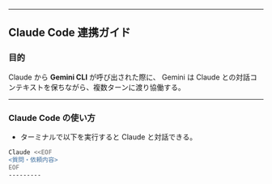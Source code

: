 ---------
## Claude Code 連携ガイド

### 目的
Claude から **Gemini CLI** が呼び出された際に、
Gemini は Claude との対話コンテキストを保ちながら、複数ターンに渡り協働する。

---

### Claude Code の使い方
- ターミナルで以下を実行すると Claude と対話できる。
```bash
Claude <<EOF
<質問・依頼内容>
EOF
---------
